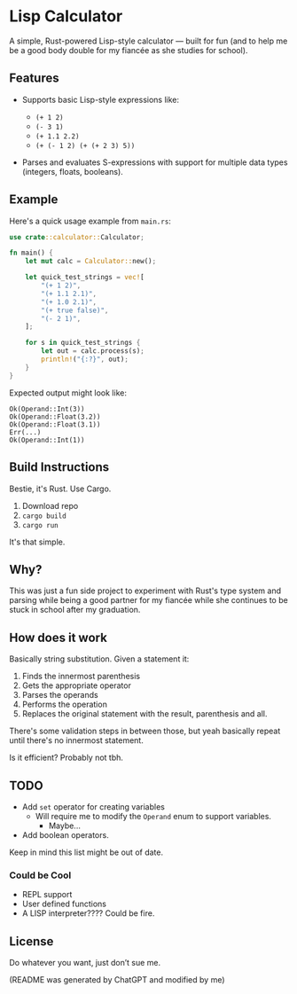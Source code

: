 # Lisp Calculator

A simple, Rust-powered Lisp-style calculator — built for fun (and to help me be a good body double for my fiancée as she studies for school).

## Features

- Supports basic Lisp-style expressions like:
  - `(+ 1 2)`
  - `(- 3 1)`
  - `(+ 1.1 2.2)`
  - `(+ (- 1 2) (+ (+ 2 3) 5))`

- Parses and evaluates S-expressions with support for multiple data types (integers, floats, booleans).

## Example

Here's a quick usage example from `main.rs`:

```rust
use crate::calculator::Calculator;

fn main() {
    let mut calc = Calculator::new();

    let quick_test_strings = vec![
        "(+ 1 2)",
        "(+ 1.1 2.1)",
        "(+ 1.0 2.1)",
        "(+ true false)",
        "(- 2 1)",
    ];

    for s in quick_test_strings {
        let out = calc.process(s);
        println!("{:?}", out);
    }
}
```

Expected output might look like:

```
Ok(Operand::Int(3))
Ok(Operand::Float(3.2))
Ok(Operand::Float(3.1))
Err(...)
Ok(Operand::Int(1))
```

## Build Instructions

Bestie, it's Rust. Use Cargo.

1. Download repo
2. `cargo build`
3. `cargo run`

It's that simple. 

## Why?

This was just a fun side project to experiment with Rust's type system and
parsing while being a good partner for my fiancée while she continues to be 
stuck in school after my graduation.

## How does it work

Basically string substitution. Given a statement it:
1. Finds the innermost parenthesis
2. Gets the appropriate operator
3. Parses the operands
4. Performs the operation
5. Replaces the original statement with the result, parenthesis and all.

There's some validation steps in between those, but yeah basically repeat until there's no innermost statement.

Is it efficient? Probably not tbh.

## TODO

* Add `set` operator for creating variables
  * Will require me to modify the `Operand` enum to support variables. 
    * Maybe...
* Add boolean operators.

Keep in mind this list might be out of date. 

### Could be Cool

* REPL support
* User defined functions
* A LISP interpreter???? Could be fire.

## License

Do whatever you want, just don’t sue me.

(README was generated by ChatGPT and modified by me)